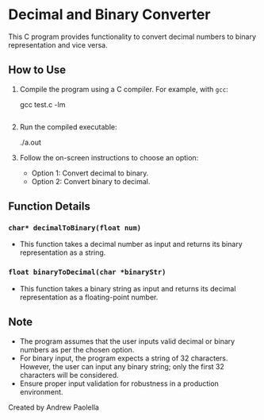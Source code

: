 # Decimal and Binary Converter

This C program provides functionality to convert decimal numbers to binary representation and vice versa.

## How to Use

1. Compile the program using a C compiler. For example, with `gcc`:

    
    gcc test.c -lm
    ```

2. Run the compiled executable:

   ./a.out

3. Follow the on-screen instructions to choose an option:
    - Option 1: Convert decimal to binary.
    - Option 2: Convert binary to decimal.

## Function Details

### `char* decimalToBinary(float num)`

- This function takes a decimal number as input and returns its binary representation as a string.

### `float binaryToDecimal(char *binaryStr)`

- This function takes a binary string as input and returns its decimal representation as a floating-point number.

## Note

- The program assumes that the user inputs valid decimal or binary numbers as per the chosen option.
- For binary input, the program expects a string of 32 characters. However, the user can input any binary string; only the first 32 characters will be considered.
- Ensure proper input validation for robustness in a production environment.

Created by Andrew Paolella 
